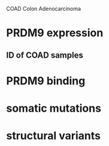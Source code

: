COAD Colon Adenocarcinoma
# PRDM9 expression
## ID of COAD samples
# PRDM9 binding
# somatic mutations
# structural variants


<!--stackedit_data:
eyJoaXN0b3J5IjpbLTEwNTUyODk4Ml19
-->